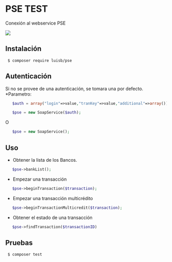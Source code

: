 # PSE TEST
Conexión al webservice PSE

[![](https://img.shields.io/badge/Status-dev-brightgreen.svg)](https://github.com/LuiisM/luisb)


## Instalación

     $ composer require luisb/pse

## Autenticación
Si no se provee de una autenticación, se tomara una por defecto.
*Parametro: 
```php
   $auth = array("login"=>value,"tranKey"=>value,"additional"=>array());

   $pse = new SoapService($auth);
```
 O
```php
   $pse = new SoapService();
```


## Uso
 
* Obtener la lista de los Bancos.
```php
   $pse->bankList();
```
* Empezar una transacción
```php
   $pse->beginTransaction($transaction);
```
* Empezar una transacción multicrédito
```php
   $pse->beginTransactionMulticredit($transaction);
```
* Obtener el estado de una transacción
```php
   $pse->findTransaction($transactionID)
```
## Pruebas
     $ composer test

## 
